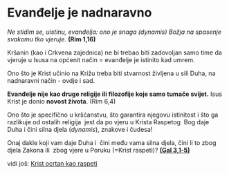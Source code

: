 # Evanđelje je nadnaravno
<!-- 
- Evanđelje je nadnaravno iz obsidian vaulta
	- [link](obsidian://open?vault=CleanWritingVault&file=0.zettelkasten%2Finbx%2FGal%203%20-%20o%20nadnaravnom%20karakteru%20evan%C4%91elja ==upiši što je dobro i obriši poslije==)
- Isusov način evangelizacije u indiji
	- [link](obsidian://open?vault=CleanWritingVault&file=0.zettelkasten%2FLiteratureNote%2FIsusov%20na%C4%8Din%20evangelizacije%20u%20Indiji)
-->

*Ne stidim se, uistinu, evanđelja: ono je snaga (dynamis) Božja na spasenje svakomu tko vjeruje.* **(Rim 1,16)**


Kršanin (kao i Crkvena zajednica) ne bi trebao biti zadovoljan samo time da vjeruje u Isusa na općenit način = evanđelje je istinito kad umrem.

Ono što je Krist učinio na Križu treba biti stvarnost življena u sili Duha, na nadnaravni način - ovdje i sad. 

**Evanđelje  nije kao druge religije ili filozofije koje samo tumače svijet.** Isus Krist je donio **novost života**. (Rim 6,4)

Ono što je specifično u kršćanstvu, što garantira njegovu istinitost i što ga razlikuje od ostalih religija  jest da po vjeru u Krista Raspetog  Bog daje Duha i čini silna djela (*dynamis*), znakove i čudesa!


Onaj dakle koji vam daje Duha i  čini među vama silna djela, čini li to zbog djela Zakona ili  zbog vjere u Poruku (=Krist raspeti)? **[(Gal 3,1-5)](../3.Biblijski%20tekstovi/Gal-3_1-5.md)** 



vidi još:  [Krist ocrtan kao raspeti](14-Krist-ocrtan-kao-raspeti.md)  

